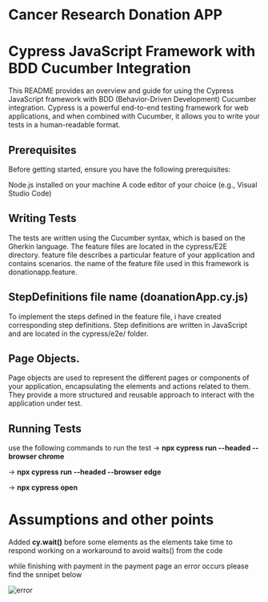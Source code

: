 # Cancer Research Donation APP 
# Cypress JavaScript Framework with BDD Cucumber Integration
This README provides an overview and guide for using the Cypress JavaScript framework with BDD (Behavior-Driven Development) Cucumber integration. Cypress is a powerful end-to-end testing framework for web applications, and when combined with Cucumber, it allows you to write your tests in a human-readable format.
## Prerequisites

Before getting started, ensure you have the following prerequisites:

Node.js installed on your machine
A code editor of your choice (e.g., Visual Studio Code)
## Writing Tests

The tests are written using the Cucumber syntax, which is based on the Gherkin language. The feature files are located in the cypress/E2E directory. feature file describes a particular feature of your application and contains scenarios. the name of the feature file used in this framework is donationapp.feature.
## StepDefinitions file name (doanationApp.cy.js)
To implement the steps defined in the feature file, i have created corresponding step definitions. Step definitions are written in JavaScript and are located in the cypress/e2e/ folder.
## Page Objects.

Page objects are used to represent the different pages or components of your application, encapsulating the elements and actions related to them. They provide a more structured and reusable approach to interact with the application under test.
## Running Tests

use the following commands to run the test 
-> **npx cypress run --headed --browser chrome**

-> **npx cypress run --headed --browser edge**

-> **npx cypress open**

# Assumptions and other points
Added **cy.wait()** before some elements as the elements take time to respond working on a workaround to avoid waits() from the code 

while finishing with payment in the payment page an error occurs please find the snnipet below 


![error](https://github.com/JobinsJohnson/donationapp/assets/137966127/eab23384-5a34-419f-93e6-60df71e7ce01)








